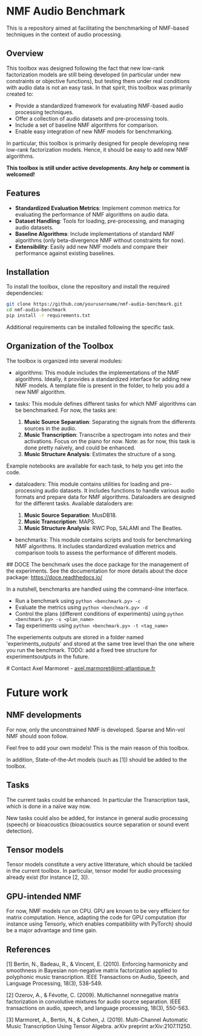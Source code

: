 # NMF Audio Benchmark

This is a repository aimed at facilitating the benchmarking of NMF-based techniques in the context of audio processing.

## Overview

This toolbox was designed following the fact that new low-rank factorization models are still being developed (in particular under new constraints or objective functions), but testing them under real conditions with audio data is not an easy task. In that spirit, this toolbox was primarily created to:

- Provide a standardized framework for evaluating NMF-based audio processing techniques.
- Offer a collection of audio datasets and pre-processing tools.
- Include a set of baseline NMF algorithms for comparison.
- Enable easy integration of new NMF models for benchmarking.

In particular, this toolbox is primarily designed for people developing new low-rank factorization models. Hence, it should be easy to add new NMF algorithms.

**This toolbox is still under active developments. Any help or comment is welcomed!**

## Features

- **Standardized Evaluation Metrics**: Implement common metrics for evaluating the performance of NMF algorithms on audio data.
- **Dataset Handling**: Tools for loading, pre-processing, and managing audio datasets.
- **Baseline Algorithms**: Include implementations of standard NMF algorithms (only beta-divergence NMF without constraints for now).
- **Extensibility**: Easily add new NMF models and compare their performance against existing baselines.

## Installation

To install the toolbox, clone the repository and install the required dependencies:

```bash
git clone https://github.com/yourusername/nmf-audio-benchmark.git
cd nmf-audio-benchmark
pip install -r requirements.txt
```

Additional requirements can be installed following the specific task.

## Organization of the Toolbox
The toolbox is organized into several modules:

- algorithms: This module includes the implementations of the NMF algorithms. Ideally, it provides a standardized interface for adding new NMF models. A template file is present in the folder, to help you add a new NMF algorithm.

- tasks: This module defines different tasks for which NMF algorithms can be benchmarked. For now, the tasks are:
    1. **Music Source Separation**: Separating the signals from the differents sources in the audio.
    1. **Music Transcription**: Transcribe a spectrogam into notes and their activations. Focus on the piano for now. Note: as for now, this task is done pretty naïvely, and could be enhanced.
    1. **Music Structure Analysis**: Estimates the structure of a song.

Example notebooks are available for each task, to help you get into the code.

- dataloaders: This module contains utilities for loading and pre-processing audio datasets. It includes functions to handle various audio formats and prepare data for NMF algorithms. Dataloaders are designed for the different tasks. Available dataloders are:
    1. **Music Source Separation**: MusDB18.
    1. **Music Transcription**: MAPS.
    1. **Music Structure Analysis**: RWC Pop, SALAMI and The Beatles.

- benchmarks: This module contains scripts and tools for benchmarking NMF algorithms. It includes standardized evaluation metrics and comparison tools to assess the performance of different models.

## DOCE
The benchmark uses the doce package for the management of the experiments.
See the documentation for more details about the doce package: https://doce.readthedocs.io/

In a nutshell, benchmarks are handled using the command-ilne interface.
- Run a benchmark using `python <benchmark.py> -c`
- Evaluate the metrics using `python <benchmark.py> -d`
- Control the plans (different conditions of experiments) using `python <benchmark.py> -s <plan_name>`
- Tag experiments using `python <benchmark.py> -t <tag_name>`

The experiements outputs are stored in a folder named 'experiments_outputs' and stored at the same tree level than the one where you run the benchmark.
TODO: add a fixed tree structure for experimentsoutputs in the future.

# Contact
Axel Marmoret - axel.marmoret@imt-atlantique.fr

# Future work
## NMF developments
For now, only the unconstrained NMF is developed. Sparse and Min-vol NMF should soon follow.

Feel free to add your own models! This is the main reason of this toolbox.

In addition, State-of-the-Art models (such as [1]) should be added to the toolbox.

## Tasks
The current tasks could be enhanced. In particular the Transcription task, which is done in a naïve way now.

New tasks could also be added, for instance in general audio processing (speech) or bioacoustics (bioacoustics source separation or sound event detection).

## Tensor models
Tensor models constitute a very active litterature, which should be tackled in the current toolbox. In particular, tensor model for audio processing already exist (for instance [2, 3]).

## GPU-intended NMF
For now, NMF models run on CPU. GPU are known to be very efficient for matrix computation. Hence, adapting the code for GPU computation (for instance using Tensorly, which enables compatibility with PyTorch) should be a major advantage and time gain.

## References

[1] Bertin, N., Badeau, R., & Vincent, E. (2010). Enforcing harmonicity and smoothness in Bayesian non-negative matrix factorization applied to polyphonic music transcription. IEEE Transactions on Audio, Speech, and Language Processing, 18(3), 538-549.

[2] Ozerov, A., & Févotte, C. (2009). Multichannel nonnegative matrix factorization in convolutive mixtures for audio source separation. IEEE transactions on audio, speech, and language processing, 18(3), 550-563.

[3] Marmoret, A., Bertin, N., & Cohen, J. (2019). Multi-Channel Automatic Music Transcription Using Tensor Algebra. arXiv preprint arXiv:2107.11250.
